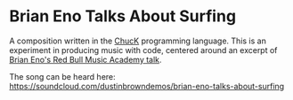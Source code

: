 # Brian Eno Talks About Surfing
A composition written in the [ChucK](https://chuck.cs.princeton.edu/) programming language. This is an experiment in producing music with code, centered around an excerpt of [Brian Eno's Red Bull Music Academy talk](https://www.youtube.com/watch?v=JUL8kNYmgsA).

The song can be heard here: https://soundcloud.com/dustinbrowndemos/brian-eno-talks-about-surfing
